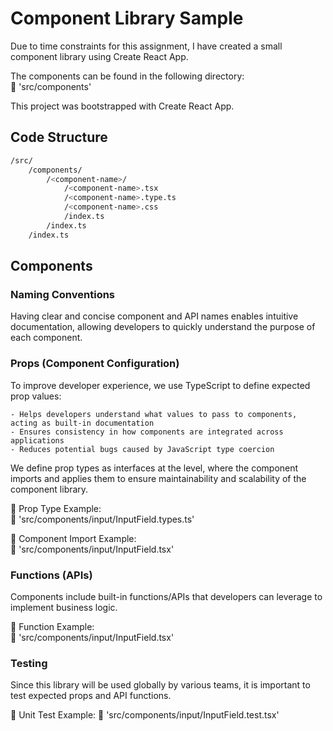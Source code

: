 # Component Library Sample

Due to time constraints for this assignment, I have created a small component library using Create React App.

The components can be found in the following directory:\
📁 'src/components'

This project was bootstrapped with Create React App.

## Code Structure

```bash
/src/
    /components/
        /<component-name>/
            /<component-name>.tsx
            /<component-name>.type.ts
            /<component-name>.css
            /index.ts
        /index.ts
    /index.ts
```

## Components

### Naming Conventions

Having clear and concise component and API names enables intuitive documentation, allowing developers to quickly understand the purpose of each component.

### Props (Component Configuration)

To improve developer experience, we use TypeScript to define expected prop values:

    - Helps developers understand what values to pass to components, acting as built-in documentation
    - Ensures consistency in how components are integrated across applications
    - Reduces potential bugs caused by JavaScript type coercion

We define prop types as interfaces at the <component-name> level, where the component imports and applies them to ensure maintainability and scalability of the component library.

📌 Prop Type Example:\
📁 'src/components/input/InputField.types.ts'

📌 Component Import Example:\
📁 'src/components/input/InputField.tsx'

### Functions (APIs)

Components include built-in functions/APIs that developers can leverage to implement business logic.

📌 Function Example:\
📁 'src/components/input/InputField.tsx'

### Testing

Since this library will be used globally by various teams, it is important to test expected props and API functions.

📌 Unit Test Example:
📁 'src/components/input/InputField.test.tsx'
